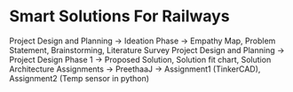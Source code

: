 # Smart Solutions For Railways
Project Design and Planning -> Ideation Phase -> Empathy Map, Problem Statement, Brainstorming, Literature Survey
Project Design and Planning -> Project Design Phase 1 -> Proposed Solution, Solution fit chart, Solution Architecture
Assignments -> PreethaaJ -> Assignment1 (TinkerCAD), Assignment2 (Temp sensor in python)
